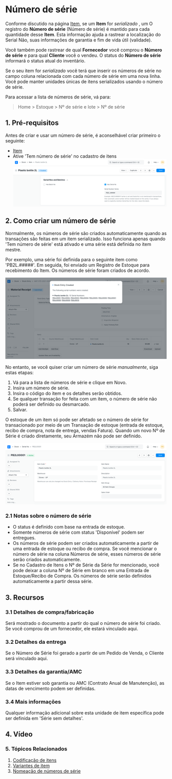 # Número de série



Conforme discutido na página [Item](/docs/pt/stock/item), se um **Item** for *serializado* , um
O registro do **Número de série** (Número de série) é mantido para cada quantidade desse
**Item**. Esta informação ajuda a rastrear a localização do Serial
Não, suas informações de garantia e fim de vida útil (validade).


Você também pode rastrear de qual **Fornecedor** você comprou o **Número de série** e
para qual **Cliente** você o vendeu. O status do **Número de série** informará
o status atual do inventário.


Se o seu item for *serializado* você terá que inserir os números de série no campo
coluna relacionada com cada número de série em uma nova linha.
Você pode manter unidades únicas de itens serializados usando o número de série.


Para acessar a lista de números de série, vá para:
> Home > Estoque > Nº de série e lote > Nº de série


## 1. Pré-requisitos


Antes de criar e usar um número de série, é aconselhável criar primeiro o seguinte:


* [Item](/docs/pt/stock/item)
* Ative 'Tem número de série' no cadastro de itens
![Serial No Enabled](/files/serial-no-enabled.png)


## 2. Como criar um número de série


Normalmente, os números de série são criados automaticamente quando as transações são feitas em um item serializado. Isso funciona apenas quando 'Tem número de série' está ativado e uma série está definida no item mestre.


Por exemplo, uma série foi definida para o seguinte item como 'PB2L.#####'. Em seguida, foi enviado um Registro de Estoque para recebimento do Item. Os números de série foram criados de acordo.


![Serial não criado](/files/serial-no-created.png)


No entanto, se você quiser criar um número de série *manualmente*, siga estas etapas:


1. Vá para a lista de números de série e clique em Novo.
2. Insira um número de série.
3. Insira o código do item e os detalhes serão obtidos.
4. Se qualquer transação for feita com um item, o número de série não poderá ser definido ou desmarcado.
5. Salvar.


O estoque de um item só pode ser afetado se o número de série for transacionado por meio de um
Transação de estoque (entrada de estoque, recibo de compra, nota de entrega, vendas
Fatura). Quando um novo Nº de Série é criado diretamente, seu Armazém não pode ser
definido.


![Número de série](/files/serial-no.png)


### 2.1 Notas sobre o número de série


* O status é definido com base na entrada de estoque.
* Somente números de série com status 'Disponível' podem ser entregues.
* Os números de série podem ser criados automaticamente a partir de uma entrada de estoque ou recibo de compra. Se você mencionar o número de série na coluna Números de série, esses números de série serão criados automaticamente.
* Se no Cadastro de Itens o Nº de Série da Série for mencionado, você pode deixar a coluna Nº de Série em branco em uma Entrada de Estoque/Recibo de Compra. Os números de série serão definidos automaticamente a partir dessa série.


## 3. Recursos


### 3.1 Detalhes de compra/fabricação


Será mostrado o documento a partir do qual o número de série foi criado. Se você comprou de um fornecedor, ele estará vinculado aqui.


### 3.2 Detalhes da entrega


Se o Número de Série foi gerado a partir de um Pedido de Venda, o Cliente será vinculado aqui.


### 3.3 Detalhes da garantia/AMC


Se o Item estiver sob garantia ou AMC (Contrato Anual de Manutenção), as datas de vencimento podem ser definidas.


### 3.4 Mais informações


Qualquer informação adicional sobre esta unidade de item específica pode ser definida em 'Série sem detalhes'.


## 4. Vídeo






### 5. Tópicos Relacionados


1. [Codificação de itens](/docs/pt/stock/articles/item-codification)
2. [Variantes de item](/docs/pt/stock/item-variants)
3. [Nomeação de números de série](/docs/pt/stock/articles/serial-no-naming)



